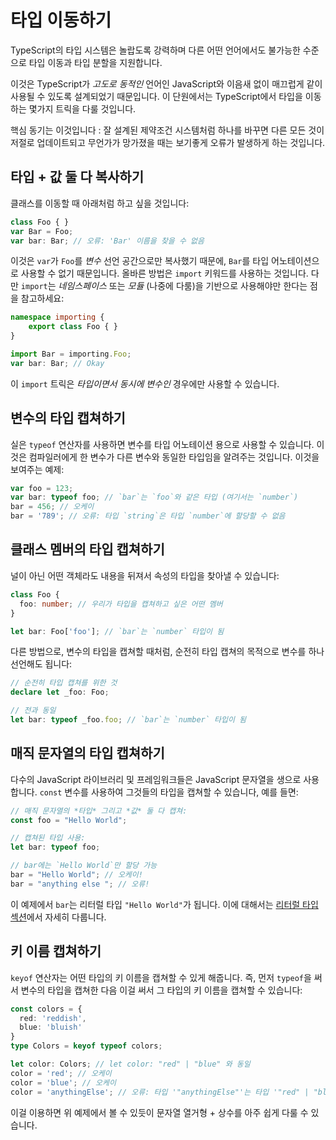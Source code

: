 # 타입 이동하기

TypeScript의 타입 시스템은 놀랍도록 강력하며 다른 어떤 언어에서도 불가능한 수준으로 타입 이동과 타입 분할을 지원합니다.

이것은 TypeScript가 *고도로 동적인* 언어인 JavaScript와 이음새 없이 매끄럽게 같이 사용될 수 있도록 설계되었기 때문입니다. 이 단원에서는 TypeScript에서 타입을 이동하는 몇가지 트릭을 다룰 것입니다.

핵심 동기는 이것입니다 : 잘 설계된 제약조건 시스템처럼 하나를 바꾸면 다른 모든 것이 저절로 업데이트되고 무언가가 망가졌을 때는 보기좋게 오류가 발생하게 하는 것입니다.

## 타입 + 값 둘 다 복사하기

클래스를 이동할 때 아래처럼 하고 싶을 것입니다:

```ts
class Foo { }
var Bar = Foo;
var bar: Bar; // 오류: 'Bar' 이름을 찾을 수 없음
```

이것은 `var`가 `Foo`를 *변수* 선언 공간으로만 복사했기 때문에, `Bar`를 타입 어노테이션으로 사용할 수 없기 때문입니다. 올바른 방법은 `import` 키워드를 사용하는 것입니다. 다만 `import`는 *네임스페이스* 또는 *모듈* (나중에 다룸)을 기반으로 사용해야만 한다는 점을 참고하세요:

```ts
namespace importing {
    export class Foo { }
}

import Bar = importing.Foo;
var bar: Bar; // Okay
```

이 `import` 트릭은 *타입이면서 동시에 변수인* 경우에만 사용할 수 있습니다.

## 변수의 타입 캡쳐하기

실은 `typeof` 연산자를 사용하면 변수를 타입 어노테이션 용으로 사용할 수 있습니다. 이것은 컴파일러에게 한 변수가 다른 변수와 동일한 타입임을 알려주는 것입니다. 이것을 보여주는 예제:

```ts
var foo = 123;
var bar: typeof foo; // `bar`는 `foo`와 같은 타입 (여기서는 `number`)
bar = 456; // 오케이
bar = '789'; // 오류: 타입 `string`은 타입 `number`에 할당할 수 없음
```

## 클래스 멤버의 타입 캡쳐하기

널이 아닌 어떤 객체라도 내용을 뒤져서 속성의 타입을 찾아낼 수 있습니다:

```ts
class Foo {
  foo: number; // 우리가 타입을 캡쳐하고 싶은 어떤 멤버
}

let bar: Foo['foo']; // `bar`는 `number` 타입이 됨
```

다른 방법으로, 변수의 타입을 캡쳐할 때처럼, 순전히 타입 캡쳐의 목적으로 변수를 하나 선언해도 됩니다:

```ts
// 순전히 타입 캡쳐를 위한 것
declare let _foo: Foo;

// 전과 동일
let bar: typeof _foo.foo; // `bar`는 `number` 타입이 됨
```

## 매직 문자열의 타입 캡쳐하기

다수의 JavaScript 라이브러리 및 프레임워크들은 JavaScript 문자열을 생으로 사용합니다. `const` 변수를 사용하여 그것들의 타입을 캡쳐할 수 있습니다, 예를 들면:

```ts
// 매직 문자열의 *타입* 그리고 *값* 둘 다 캡쳐:
const foo = "Hello World";

// 캡쳐된 타입 사용:
let bar: typeof foo;

// bar에는 `Hello World`만 할당 가능
bar = "Hello World"; // 오케이!
bar = "anything else "; // 오류!
```

이 예제에서 `bar`는 리터럴 타입 `"Hello World"`가 됩니다. 이에 대해서는 [리터럴 타입 섹션](./literal-types.md)에서 자세히 다룹니다.

## 키 이름 캡쳐하기

`keyof` 연산자는 어떤 타입의 키 이름을 캡쳐할 수 있게 해줍니다. 즉, 먼저 `typeof`을 써서 변수의 타입을 캡쳐한 다음 이걸 써서 그 타입의 키 이름을 캡쳐할 수 있습니다:

```ts
const colors = {
  red: 'reddish',
  blue: 'bluish'
}
type Colors = keyof typeof colors;

let color: Colors; // let color: "red" | "blue" 와 동일
color = 'red'; // 오케이
color = 'blue'; // 오케이
color = 'anythingElse'; // 오류: 타입 '"anythingElse"'는 타입 '"red" | "blue"'에 할당할 수 없음
```

이걸 이용하면 위 예제에서 볼 수 있듯이 문자열 열거형 + 상수를 아주 쉽게 다룰 수 있습니다.

